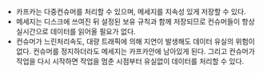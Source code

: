 
- 카프카는 다중컨슈머를 처리할 수 있으며, 메세지를 지속성 있게 저장할 수 있다.
- 메세지는 디스크에 쓰여진 뒤 설정된 보유 규칙과 함께 저장되므로 컨슈머들이 항상 실시간으로 데이터를 읽어올 필요가 없다.
- 컨슈머가 느린처리속도, 대량 트래픽에 의해 지연이 발생해도 데이터 유실의 위험이 없다. 컨슈머를 정지하더라도 메세지는 카프카안에 남아있게 된다. 그리고 컨슈머가 작업을 다시 시작하면 작업을 멈춘 시점부터 유실없이 데이터를 처리할 수 있다.
